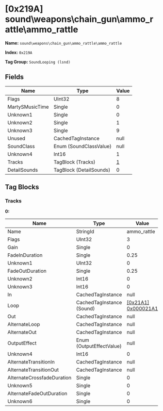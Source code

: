 # [0x219A] sound\weapons\chain_gun\ammo_rattle\ammo_rattle

**Name:** ```sound\weapons\chain_gun\ammo_rattle\ammo_rattle```

**Index:** ```0x219A```

**Tag Group:** ```SoundLooping (lsnd)```

## Fields

Name	| Type	| Value
---	|---	|---	|
Flags	|UInt32	|8
MartySMusicTime	|Single	|0
Unknown1	|Single	|0
Unknown2	|Single	|1
Unknown3	|Single	|9
Unused	|CachedTagInstance	|null
SoundClass	|Enum (SoundClassValue)	|null
Unknown4	|Int16	|1
Tracks	|TagBlock (Tracks)	|[1](#tracks)
DetailSounds	|TagBlock (DetailSounds)	|0


## Tag Blocks

### Tracks

**0:**

Name	| Type	| Value
---	|---	|---	|
Name	|StringId	|ammo_rattle
Flags	|UInt32	|3
Gain	|Single	|0
FadeInDuration	|Single	|0.25
Unknown1	|UInt32	|0
FadeOutDuration	|Single	|0.25
Unknown2	|Int16	|0
Unknown3	|Int16	|0
In	|CachedTagInstance	|null
Loop	|CachedTagInstance (Sound)	|[[0x21A1] 0x000021A1](../Sound/21A1.md)
Out	|CachedTagInstance	|null
AlternateLoop	|CachedTagInstance	|null
AlternateOut	|CachedTagInstance	|null
OutputEffect	|Enum (OutputEffectValue)	|null
Unknown4	|Int16	|0
AlternateTransitionIn	|CachedTagInstance	|null
AlternateTransitionOut	|CachedTagInstance	|null
AlternateCrossfadeDuration	|Single	|0
Unknown5	|Single	|0
AlternateFadeOutDuration	|Single	|0
Unknown6	|Single	|0


